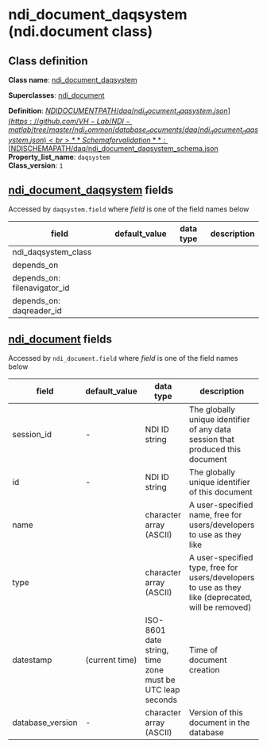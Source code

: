 # ndi_document_daqsystem (ndi.document class)

## Class definition

**Class name**: [ndi_document_daqsystem](ndi_document_daqsystem.md)

**Superclasses**: [ndi_document](../ndi_document.md)

**Definition**: [$NDIDOCUMENTPATH/daq/ndi_document_daqsystem.json](https://github.com/VH-Lab/NDI-matlab/tree/master/ndi_common/database_documents/daq/ndi_document_daqsystem.json)<br>
**Schema for validation**: [$NDISCHEMAPATH/daq/ndi_document_daqsystem_schema.json](https://github.com/VH-Lab/NDI-matlab/tree/master/ndi_common/schema_documents/daq/ndi_document_daqsystem_schema.json)<br>
**Property_list_name**: `daqsystem`<br>
**Class_version**: `1`<br>


## [ndi_document_daqsystem](ndi_document_daqsystem.md) fields

Accessed by `daqsystem.field` where *field* is one of the field names below

| field | default_value | data type | description |
| --- | --- | --- | --- |
| ndi_daqsystem_class |  |  |  |
| depends_on |  |  |  |
| depends_on: filenavigator_id |  |  |  |
| depends_on: daqreader_id |  |  |  |


## [ndi_document](../ndi_document.md) fields

Accessed by `ndi_document.field` where *field* is one of the field names below

| field | default_value | data type | description |
| --- | --- | --- | --- |
| session_id | - | NDI ID string | The globally unique identifier of any data session that produced this document |
| id | - | NDI ID string | The globally unique identifier of this document |
| name |  | character array (ASCII) | A user-specified name, free for users/developers to use as they like |
| type |  | character array (ASCII) | A user-specified type, free for users/developers to use as they like (deprecated, will be removed) |
| datestamp | (current time) | ISO-8601 date string, time zone must be UTC leap seconds | Time of document creation |
| database_version | - | character array (ASCII) | Version of this document in the database |


